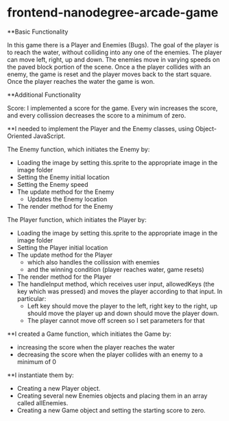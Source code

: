 frontend-nanodegree-arcade-game
===============================

**Basic Functionality

In this game there is a Player and Enemies (Bugs). The goal of the player is to reach the water, without colliding into any one of the enemies. The player can move left, right, up and down. The enemies move in varying speeds on the paved block portion of the scene. Once a the player collides with an enemy, the game is reset and the player moves back to the start square. Once the player reaches the water the game is won. 

**Additional Functionality

Score: I implemented a score for the game. Every win increases the score, and every collission decreases the score to a minimum of zero.

**I needed to implement the Player and the Enemy classes, using Object-Oriented JavaScript.

The Enemy function, which initiates the Enemy by:
 - Loading the image by setting this.sprite to the appropriate image in the image folder
 - Setting the Enemy initial location 
 - Setting the Enemy speed 
 - The update method for the Enemy
     - Updates the Enemy location 
 - The render method for the Enemy

The Player function, which initiates the Player by:
 - Loading the image by setting this.sprite to the appropriate image in the image folder
 - Setting the Player initial location
 - The update method for the Player 
    - which also handles the collission with enemies 
    - and the winning condition (player reaches water, game resets)
 - The render method for the Player
 - The handleInput method, which receives user input, allowedKeys (the key which was pressed) and moves the player              according to that input. In particular:
     - Left key should move the player to the left, right key to the right, up should move the player up and down should            move the player down.
     - The player cannot move off screen so I set parameters for that

**I created a Game function, which initiates the Game by:

 - increasing the score when the player reaches the water
 - decreasing the score when the player collides with an enemy to a minimum of 0

**I instantiate them by:

 - Creating a new Player object.
 - Creating several new Enemies objects and placing them in an array called allEnemies.
 - Creating a new Game object and setting the starting score to zero.
